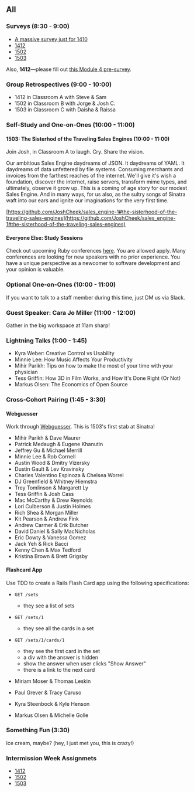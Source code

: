 ## All

### Surveys (8:30 - 9:00)

* [A massive survey just for 1410](https://docs.google.com/a/casimircreative.com/forms/d/1Qg9iNYbD6T0rv_VSrUFl4DMW0mtyEVgIQjv7dBLLmRA/viewform)
* [1412](https://docs.google.com/a/casimircreative.com/forms/d/1h6SnNPbpN8u3f9FXACyXUSrYDlmJy91l5-4p0SxmngA/viewform)
* [1502](https://docs.google.com/a/casimircreative.com/forms/d/1EJHbKUVbOk7vq8rlNZmA9OsHQ-aSjfkI7m-RP5ZuZA0/viewform)
* [1503](https://docs.google.com/a/casimircreative.com/forms/d/1AC9W9KC7qEpFx56d44-vKtO708bgn7uxZfYaochV09Q/viewform)

Also, **1412**—please fill out [this Module 4 pre-survey][ps].

[ps]: https://docs.google.com/forms/d/1-VsqV9ZtOk-Ff5MLkwyNGwKEpHIOXEZ70CuznUY51SU/viewform

### Group Retrospectives (9:00 - 10:00)

* 1412 in Classroom A with Steve & Sam
* 1502 in Classroom B with Jorge & Josh C.
* 1503 in Classroom C with Daisha & Raissa

### Self-Study and One-on-Ones (10:00 - 11:00)

#### 1503: The Sisterhod of the Traveling Sales Engines (10:00 - 11:00)

Join Josh, in Classroom A to laugh. Cry. Share the vision.

Our ambitious Sales Engine daydreams of JSON.
It daydreams of YAML.
It daydreams of data unfettered by file systems.
Consuming merchants and invoices from the farthest reaches of the internet.
We'll give it's wish a foundation, discover the internet, raise servers, transform mime types,
and ultimately, observe it grow up.
This is a coming of age story for our modest Sales Engine.
And in many ways, for us also, as the sultry songs of Sinatra
waft into our ears and ignite our imaginations for the very first time.

[https://github.com/JoshCheek/sales_engine-1#the-sisterhood-of-the-traveling-sales-engines](https://github.com/JoshCheek/sales_engine-1#the-sisterhood-of-the-traveling-sales-engines)

#### Everyone Else: Study Sessions

Check out upcoming Ruby conferences [here](http://rubyconferences.org/). You are allowed apply. Many conferences are looking for new speakers with no prior experience. You have a unique perspective as a newcomer to software development and your opinion is valuable.

### Optional One-on-Ones (10:00 - 11:00)

If you want to talk to a staff member during this time, just DM us via Slack.

### Guest Speaker: Cara Jo Miller (11:00 - 12:00)

Gather in the big workspace at 11am sharp!

### Lightning Talks (1:00 - 1:45)

* Kyra Weber: Creative Control vs Usability
* Minnie Lee: How Music Affects Your Productivity
* Mihir Parikh: Tips on how to make the most of your time with your physician
* Tess Griffin: How 3D in Film Works, and How It's Done Right (Or Not)
* Markus Olsen: The Economics of Open Source

### Cross-Cohort Pairing (1:45 - 3:30)

#### Webguesser

Work through [Webguesser](http://tutorials.jumpstartlab.com/projects/web_guesser.html). This is 1503's first stab at Sinatra!

* Mihir Parikh & Dave Maurer
* Patrick Medaugh & Eugene Khanutin
* Jeffrey Gu & Michael Merrill
* Minnie Lee & Rob Cornell
* Austin Wood & Dmitry Vizersky
* Dustin Gault & Lev Kravinsky
* Charles Valentino Espinoza & Chelsea Worrel
* DJ Greenfield & Whitney Hiemstra
* Trey Tomlinson & Margarett Ly
* Tess Griffin & Josh Cass
* Mac McCarthy & Drew Reynolds
* Lori Culberson & Justin Holmes
* Rich Shea & Morgan Miller
* Kit Pearson & Andrew Fink
* Andrew Carmer & Erik Butcher
* David Daniel & Sally MacNicholas
* Eric Dowty & Vanessa Gomez
* Jack Yeh & Rick Bacci
* Kenny Chen & Max Tedford
* Kristina Brown & Brett Grigsby

#### Flashcard App

Use TDD to create a Rails Flash Card app using the following specifications:

* `GET /sets`
  * they see a list of sets
* `GET /sets/1`
  * they see all the cards in a set
* `GET /sets/1/cards/1`
  * they see the first card in the set
  * a div with the answer is hidden
  * show the answer when user clicks "Show Answer"
  * there is a link to the next card

* Miriam Moser & Thomas Leskin
* Paul Grever & Tracy Caruso
* Kyra Steenbock & Kyle Henson
* Markus Olsen & Michelle Golle

### Something Fun (3:30)

Ice cream, maybe?
(hey, I just met you, this is crazy!)

### Intermission Week Assignmets

* [1412](https://github.com/turingschool/intermission-assignments/blob/master/prep-for-module-4.markdown)
* [1502](https://github.com/turingschool/intermission-assignments/blob/master/prep-for-module-3.markdown)
* [1503](https://github.com/turingschool/intermission-assignments/blob/master/prep-for-module-2.markdown)
